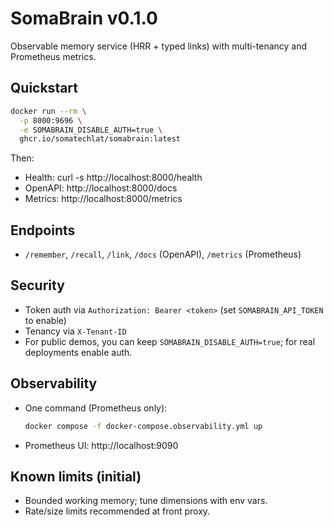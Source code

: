 # SomaBrain v0.1.0

Observable memory service (HRR + typed links) with multi-tenancy and Prometheus metrics.

## Quickstart

```bash
docker run --rm \
  -p 8000:9696 \
  -e SOMABRAIN_DISABLE_AUTH=true \
  ghcr.io/somatechlat/somabrain:latest
```

Then:
- Health: curl -s http://localhost:8000/health
- OpenAPI: http://localhost:8000/docs
- Metrics: http://localhost:8000/metrics

## Endpoints
- `/remember`, `/recall`, `/link`, `/docs` (OpenAPI), `/metrics` (Prometheus)

## Security
- Token auth via `Authorization: Bearer <token>` (set `SOMABRAIN_API_TOKEN` to enable)
- Tenancy via `X-Tenant-ID`
- For public demos, you can keep `SOMABRAIN_DISABLE_AUTH=true`; for real deployments enable auth.

## Observability
- One command (Prometheus only):
  ```bash
  docker compose -f docker-compose.observability.yml up
  ```
- Prometheus UI: http://localhost:9090

## Known limits (initial)
- Bounded working memory; tune dimensions with env vars.
- Rate/size limits recommended at front proxy.
